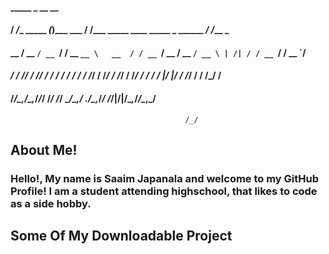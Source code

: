 ####   _____             _                  __                                      __     
####  / ___/____ _____ _(_)___ ___         / /___ _____  ____ _____ _      ______ _/ /___ _
####  \__ \/ __ `/ __ `/ / __ `__ \   __  / / __ `/ __ \/ __ `/ __ \ | /| / / __ `/ / __ `/
####  ___/ / /_/ / /_/ / / / / / / /  / /_/ / /_/ / /_/ / /_/ / / / / |/ |/ / /_/ / / /_/ / 
#### /____/\__,_/\__,_/_/_/ /_/ /_/   \____/\__,_/ .___/\__,_/_/ /_/|__/|__/\__,_/_/\__,_/  
                                           /_/                                         


## About Me!

### Hello!, My name is **Saaim Japanala** and welcome to my GitHub Profile! I am a student attending highschool, that likes to code as a side hobby.

##


## Some Of My Downloadable Project 
